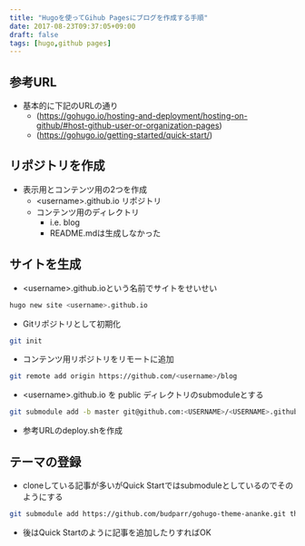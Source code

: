 ```yaml
---
title: "Hugoを使ってGihub Pagesにブログを作成する手順"
date: 2017-08-23T09:37:05+09:00
draft: false
tags: [hugo,github pages]
---
```


## 参考URL

* 基本的に下記のURLの通り
	* (https://gohugo.io/hosting-and-deployment/hosting-on-github/#host-github-user-or-organization-pages)
	* (https://gohugo.io/getting-started/quick-start/)

## リポジトリを作成

* 表示用とコンテンツ用の2つを作成
	* &lt;username&gt;.github.io リポジトリ
	* コンテンツ用のディレクトリ
		* i.e. blog
		* README.mdは生成しなかった

## サイトを生成

* &lt;username&gt;.github.ioという名前でサイトをせいせい
```bash
hugo new site <username>.github.io
```


* Gitリポジトリとして初期化
```bash
git init
```


* コンテンツ用リポジトリをリモートに追加
```bash
git remote add origin https://github.com/<username>/blog
```


* &lt;username&gt;.github.io を public ディレクトリのsubmoduleとする
```bash
git submodule add -b master git@github.com:<USERNAME>/<USERNAME>.github.io.git public
```


* 参考URLのdeploy.shを作成

## テーマの登録

* cloneしている記事が多いがQuick Startではsubmoduleとしているのでそのようにする
```bash
git submodule add https://github.com/budparr/gohugo-theme-ananke.git themes/ananke
```


* 後はQuick Startのように記事を追加したりすればOK
